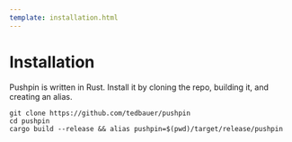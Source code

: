 ```yaml
---
template: installation.html
---
```


# Installation

Pushpin is written in Rust. Install it by cloning the repo, building it, and creating an alias.

```
git clone https://github.com/tedbauer/pushpin
cd pushpin
cargo build --release && alias pushpin=$(pwd)/target/release/pushpin
```
